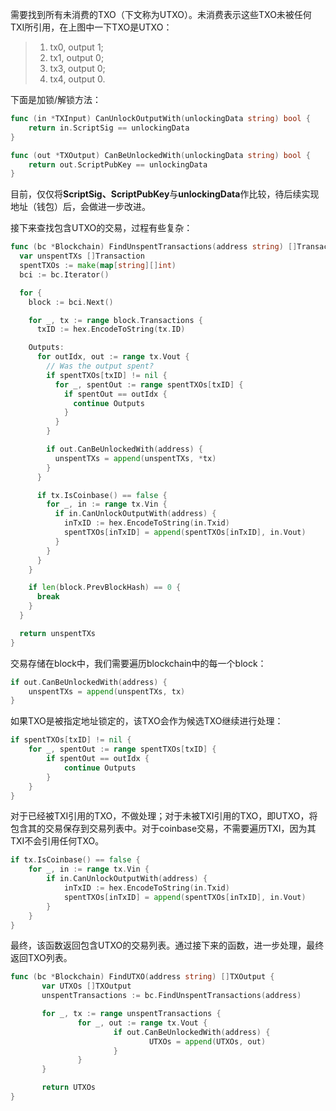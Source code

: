 需要找到所有未消费的TXO（下文称为UTXO）。未消费表示这些TXO未被任何TXI所引用，在上图中一下TXO是UTXO：

> 1. tx0, output 1;
> 2. tx1, output 0;
> 3. tx3, output 0;
> 4. tx4, output 0.

下面是加锁/解锁方法：

```go
func (in *TXInput) CanUnlockOutputWith(unlockingData string) bool {
    return in.ScriptSig == unlockingData
}

func (out *TXOutput) CanBeUnlockedWith(unlockingData string) bool {
    return out.ScriptPubKey == unlockingData
}
```

目前，仅仅将**ScriptSig、ScriptPubKey**与**unlockingData**作比较，待后续实现地址（钱包）后，会做进一步改进。

接下来查找包含UTXO的交易，过程有些复杂：

```go
func (bc *Blockchain) FindUnspentTransactions(address string) []Transaction {
  var unspentTXs []Transaction
  spentTXOs := make(map[string][]int)
  bci := bc.Iterator()

  for {
    block := bci.Next()

    for _, tx := range block.Transactions {
      txID := hex.EncodeToString(tx.ID)

    Outputs:
      for outIdx, out := range tx.Vout {
        // Was the output spent?
        if spentTXOs[txID] != nil {
          for _, spentOut := range spentTXOs[txID] {
            if spentOut == outIdx {
              continue Outputs
            }
          }
        }

        if out.CanBeUnlockedWith(address) {
          unspentTXs = append(unspentTXs, *tx)
        }
      }

      if tx.IsCoinbase() == false {
        for _, in := range tx.Vin {
          if in.CanUnlockOutputWith(address) {
            inTxID := hex.EncodeToString(in.Txid)
            spentTXOs[inTxID] = append(spentTXOs[inTxID], in.Vout)
          }
        }
      }
    }

    if len(block.PrevBlockHash) == 0 {
      break
    }
  }

  return unspentTXs
}
```

交易存储在block中，我们需要遍历blockchain中的每一个block：

```go
if out.CanBeUnlockedWith(address) {
    unspentTXs = append(unspentTXs, tx)
}
```

如果TXO是被指定地址锁定的，该TXO会作为候选TXO继续进行处理：

```go
if spentTXOs[txID] != nil {
    for _, spentOut := range spentTXOs[txID] {
        if spentOut == outIdx {
            continue Outputs
        }
    }
}
```

对于已经被TXI引用的TXO，不做处理；对于未被TXI引用的TXO，即UTXO，将包含其的交易保存到交易列表中。对于coinbase交易，不需要遍历TXI，因为其TXI不会引用任何TXO。

```go
if tx.IsCoinbase() == false {
    for _, in := range tx.Vin {
        if in.CanUnlockOutputWith(address) {
            inTxID := hex.EncodeToString(in.Txid)
            spentTXOs[inTxID] = append(spentTXOs[inTxID], in.Vout)
        }
    }
}
```

最终，该函数返回包含UTXO的交易列表。通过接下来的函数，进一步处理，最终返回TXO列表。

```go
func (bc *Blockchain) FindUTXO(address string) []TXOutput {
       var UTXOs []TXOutput
       unspentTransactions := bc.FindUnspentTransactions(address)

       for _, tx := range unspentTransactions {
               for _, out := range tx.Vout {
                       if out.CanBeUnlockedWith(address) {
                               UTXOs = append(UTXOs, out)
                       }
               }
       }

       return UTXOs
}
```



